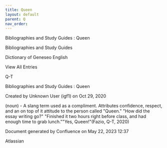 ```yaml
---
title: Queen
layout: default
parent: Q
nav_order:
---
```


Bibliographies and Study Guides : Queen

Bibliographies and Study Guides

Dictionary of Geneseo English

View All Entries

Q-T

Bibliographies and Study Guides : Queen

Created by  Unknown User (igf1) on Oct 29, 2020

(noun) - A slang term used as a compliment. Attributes confidence, respect, and an on top of it attitude to the person called &quot;Queen.&quot; &quot;How did the essay writing go?&quot; &quot;Finished it two hours right before class, and had enough time to grab lunch.&quot;&quot;Yes, Queen!&quot;(Fazio, Q-T, 2020)

Document generated by Confluence on May 22, 2023 12:37

Atlassian
